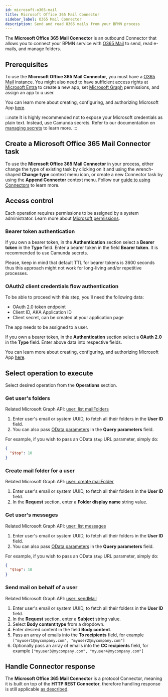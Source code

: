 ```yaml
---
id: microsoft-o365-mail
title: Microsoft Office 365 Mail Connector
sidebar_label: O365 Mail Connector
description: Send and read O365 mails from your BPMN process
---
```


The **Microsoft Office 365 Mail Connector** is an outbound Connector that allows you to connect your BPMN service with [O365 Mail](https://outlook.office.com/mail/) to send, read e-mails, and manage folders.

## Prerequisites

To use the **Microsoft Office 365 Mail Connector**, you must have a [O365 Mail](https://outlook.office.com/mail/) instance.
You might also need to have sufficient access rights at [Microsoft Entra](https://entra.microsoft.com) to create a new app,
set [Microsoft Graph](https://developer.microsoft.com/en-us/graph) permissions, and assign an app to u user.

You can learn more about creating, configuring, and authorizing Microsoft App [here](https://learn.microsoft.com/en-us/entra/identity-platform/quickstart-register-app).

:::note
It is highly recommended not to expose your Microsoft credentials as plain text. Instead, use Camunda secrets.
Refer to our documentation on [managing secrets](/components/console/manage-clusters/manage-secrets.md) to learn more.
:::

## Create a Microsoft Office 365 Mail Connector task

To use the **Microsoft Office 365 Mail Connector** in your process, either change the type of existing task by clicking on it and using the wrench-shaped **Change type** context menu icon, or create a new Connector task by using the **Append Connector** context menu. Follow our [guide to using Connectors](/components/connectors/use-connectors/index.md) to learn more.

## Access control

Each operation requires permissions to be assigned by a system administrator. Learn more about [Microsoft permissions](https://learn.microsoft.com/en-us/entra/identity-platform/permissions-consent-overview).

### Bearer token authentication

If you own a bearer token, in the **Authentication** section select a **Bearer token** in the **Type** field.
Enter a bearer token in the field **Bearer token**. It is recommended to use Camunda secrets.

Please, keep in mind that default TTL for bearer tokens is 3600 seconds thus this approach might not work for long-living
and/or repetitive processes.

### OAuth2 client credentials flow authentication

To be able to proceed with this step, you'll need the following data:

- OAuth 2.0 token endpoint
- Client ID, AKA Application ID
- Client secret, can be created at your application page

The app needs to be assigned to a user.

If you own a bearer token, in the **Authentication** section select a **OAuth 2.0** in the **Type** field.
Enter above data into respective fields.

You can learn more about creating, configuring, and authorizing Microsoft App [here](https://learn.microsoft.com/en-us/entra/identity-platform/quickstart-register-app).

## Select operation to execute

Select desired operation from the **Operations** section.

### Get user's folders

Related Microsoft Graph API: [user: list mailFolders](https://learn.microsoft.com/en-us/graph/api/user-list-mailfolders)

1. Enter user's email or system UUID, to fetch all their folders in the **User ID** field.
2. You can also pass [OData parameters](https://learn.microsoft.com/en-us/graph/query-parameters?tabs=http) in the **Query parameters** field.

For example, if you wish to pass an OData `$top` URL parameter, simply do:

```json
{
  "$top": 10
}
```

### Create mail folder for a user

Related Microsoft Graph API: [user: create mailFolder](https://learn.microsoft.com/en-us/graph/api/user-post-mailfolders)

1. Enter user's email or system UUID, to fetch all their folders in the **User ID** field.
2. In the **Request** section, enter a **Folder display name** string value.

### Get user's messages

Related Microsoft Graph API: [user: list messages](https://learn.microsoft.com/en-us/graph/api/user-list-messages)

1. Enter user's email or system UUID, to fetch all their folders in the **User ID** field.
2. You can also pass [OData parameters](https://learn.microsoft.com/en-us/graph/query-parameters?tabs=http) in the **Query parameters** field.

For example, if you wish to pass an OData `$top` URL parameter, simply do:

```json
{
  "$top": 10
}
```

### Send mail on behalf of a user

Related Microsoft Graph API: [user: sendMail](https://learn.microsoft.com/en-us/graph/api/user-sendmail)

1. Enter user's email or system UUID, to fetch all their folders in the **User ID** field.
2. In the **Request** section, enter a **Subject** string value.
3. Select **Body content type** from a dropdown.
4. Enter desired content in the field **Body content**.
5. Pass an array of emails into the **To recipients** field, for example `["myuser1@mycompany.com", "myuser2@mycompany.com"]`
6. Optionally pass an array of emails into the **CC recipients** field, for example `["myuser3@mycompany.com", "myuser4@mycompany.com"]`

## Handle Connector response

The **Microsoft Office 365 Mail Connector** is a protocol Connector, meaning it is built on top of the **HTTP REST Connector**, therefore
handling response is still applicable [as described](/components/connectors/protocol/rest.md#response).
